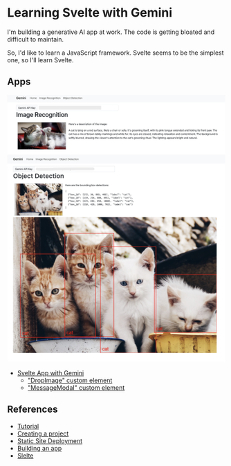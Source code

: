 # Learning Svelte with Gemini

I'm building a generative AI app at work. The code is getting bloated and difficult to maintain.

So, I'd like to learn a JavaScript framework. Svelte seems to be the simplest one, so I'll learn Svelte.

## Apps

<img src="docs/image_recognition.png" width=600>

<img src="docs/object_detection.png" width=600>

- [Svelte App with Gemini](./gemini)
  - ["DropImage" custom element](./gemini/src/lib/DropImage.svelte)
  - ["MessageModal" custom element](./gemini/src/lib/MessageModal.svelte)

## References

- [Tutorial](https://svelte.dev/tutorial/kit/introducing-sveltekit)
- [Creating a project](https://svelte.dev/docs/kit/creating-a-project)
- [Static Site Deployment](https://svelte.dev/docs/kit/adapter-static)
- [Building an app](https://svelte.dev/docs/kit/building-your-app)
- [Slelte](https://threlte.xyz/)
